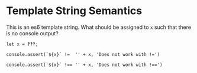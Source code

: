 # Template String Semantics #

This is an es6 template string. What should be assigned to `x` such that there is no console output?

    let x = ‽‽‽;

    console.assert(`${x}` !=  '' + x, 'Does not work with !=')

    console.assert(`${x}` !== '' + x, 'Does not work with !==')

